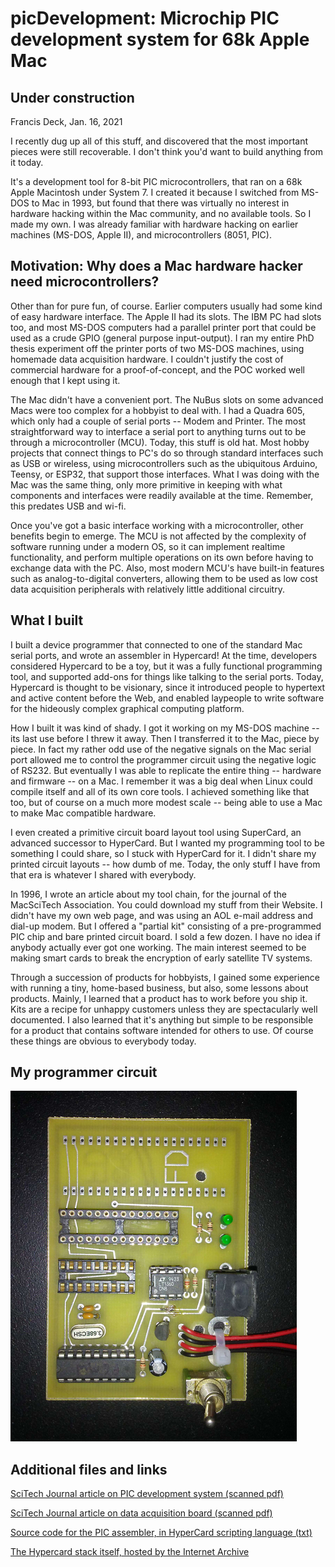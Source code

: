 # picDevelopment: Microchip PIC development system for 68k Apple Mac

## Under construction

Francis Deck, Jan. 16, 2021

I recently dug up all of this stuff, and discovered that the most important pieces were still recoverable. I don't think you'd want to build anything from it today.

It's a development tool for 8-bit PIC microcontrollers, that ran on a 68k Apple Macintosh under System 7. I created it because I switched from MS-DOS to Mac in 1993, but found that there was virtually no interest in hardware hacking within the Mac community, and no available tools. So I made my own. I was already familiar with hardware hacking on earlier machines (MS-DOS, Apple II), and microcontrollers (8051, PIC).

## Motivation: Why does a Mac hardware hacker need microcontrollers?

Other than for pure fun, of course. Earlier computers usually had some kind of easy hardware interface. The Apple II had its slots. The IBM PC had slots too, and most MS-DOS computers had a parallel printer port that could be used as a crude GPIO (general purpose input-output). I ran my entire PhD thesis experiment off the printer ports of two MS-DOS machines, using homemade data acquisition hardware. I couldn't justify the cost of commercial hardware for a proof-of-concept, and the POC worked well enough that I kept using it.

The Mac didn't have a convenient port. The NuBus slots on some advanced Macs were too complex for a hobbyist to deal with. I had a Quadra 605, which only had a couple of serial ports -- Modem and Printer. The most straightforward way to interface a serial port to anything turns out to be through a microcontroller (MCU). Today, this stuff is old hat. Most hobby projects that connect things to PC's do so through standard interfaces such as USB or wireless, using microcontrollers such as the ubiquitous Arduino, Teensy, or ESP32, that support those interfaces. What I was doing with the Mac was the same thing, only more primitive in keeping with what components and interfaces were readily available at the time. Remember, this predates USB and wi-fi.

Once you've got a basic interface working with a microcontroller, other benefits begin to emerge. The MCU is not affected by the complexity of software running under a modern OS, so it can implement realtime functionality, and perform multiple operations on its own before having to exchange data with the PC. Also, most modern MCU's have built-in features such as analog-to-digital converters, allowing them to be used as low cost data acquisition peripherals with relatively little additional circuitry.

## What I built

I built a device programmer that connected to one of the standard Mac serial ports, and wrote an assembler in Hypercard! At the time, developers considered Hypercard to be a toy, but it was a fully functional programming tool, and supported add-ons for things like talking to the serial ports. Today, Hypercard is thought to be visionary, since it introduced people to hypertext and active content before the Web, and enabled laypeople to write software for the hideously complex graphical computing platform.

How I built it was kind of shady. I got it working on my MS-DOS machine -- its last use before I threw it away. Then I transferred it to the Mac, piece by piece. In fact my rather odd use of the negative signals on the Mac serial port allowed me to control the programmer circuit using the negative logic of RS232. But eventually I was able to replicate the entire thing -- hardware and firmware -- on a Mac. I remember it was a big deal when Linux could compile itself and all of its own core tools. I achieved something like that too, but of course on a much more modest scale -- being able to use a Mac to make Mac compatible hardware.

I even created a primitive circuit board layout tool using SuperCard, an advanced successor to HyperCard. But I wanted my programming tool to be something I could share, so I stuck with HyperCard for it. I didn't share my printed circuit layouts -- how dumb of me. Today, the only stuff I have from that era is whatever I shared with everybody. 

In 1996, I wrote an article about my tool chain, for the journal of the MacSciTech Association. You could download my stuff from their Website. I didn't have my own web page, and was using an AOL e-mail address and dial-up modem. But I offered a "partial kit" consisting of a pre-programmed PIC chip and bare printed circuit board. I sold a few dozen. I have no idea if anybody actually ever got one working. The main interest seemed to be making smart cards to break the encryption of early satellite TV systems.

Through a succession of products for hobbyists, I gained some experience with running a tiny, home-based business, but also, some lessons about products. Mainly, I learned that a product has to work before you ship it. Kits are a recipe for unhappy customers unless they are spectacularly well documented. I also learned that it's anything but simple to be responsible for a product that contains software intended for others to use. Of course these things are obvious to everybody today.

## My programmer circuit

![PIC programmer](./assets/picpgm.png)

## Additional files and links

[SciTech Journal article on PIC development system (scanned pdf)](./assets/picArticle.pdf)

[SciTech Journal article on data acquisition board (scanned pdf)](./assets/daqArticle.pdf)

[Source code for the PIC assembler, in HyperCard scripting language (txt)](./assets/picasm.txt)

[The Hypercard stack itself, hosted by the Internet Archive](https://archive.org/details/hypercard_pic-microcontroller-development-system)
